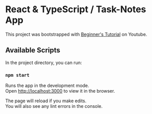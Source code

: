 # React & TypeScript / Task-Notes App

This project was bootstrapped with [Beginner's Tutorial](https://www.youtube.com/watch?v=FJDVKeh7RJI) on Youtube.

## Available Scripts

In the project directory, you can run:

### `npm start`

Runs the app in the development mode.\
Open [http://localhost:3000](http://localhost:3000) to view it in the browser.

The page will reload if you make edits.\
You will also see any lint errors in the console.

